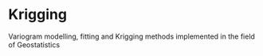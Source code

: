 # Krigging
Variogram modelling, fitting and Krigging methods implemented in the field of Geostatistics
